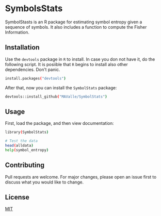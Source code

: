 # SymbolsStats

SymbolStasts is an R package for estimating symbol entropy given a sequence of symbols. It also includes a function to compute the Fisher Information.

## Installation

Use the `devtools` package in `R` to install. In case you don not have it, do the following script. It is posiible that `R` begins to install also other dependencies. Don't panic.

```bash
install.packages("devtools")
```

After that, now you can install the `SymbolStats` package:

```bash
devtools::install_github("MAValle/SymbolStats")
```

## Usage

First, load the package, and then view documentation:

```bash
library(SymbolStats)

# Test the data
head(alldata)
help(symbol_entropy)
```

## Contributing

Pull requests are welcome. For major changes, please open an issue first
to discuss what you would like to change.


## License

[MIT](https://choosealicense.com/licenses/mit/)

